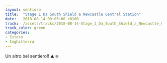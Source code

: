 ```yaml
---
layout: sentiero
title:  "Stage 1 Da South Shield a Newcastle Central Station"
date:   2018-08-14 09:05:00 +0100
track:  /assets/tracks/2018-08-14-Stage_1_Da_South_Shield_a_Newcastle_Central_Station.gpx
track_color: green
categories:
- Estero
- Inghilterra
---
```


Un altro bel sentiero!! :mountain: :snowflake:
